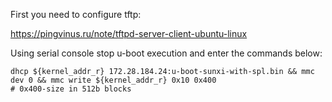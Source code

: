 First you need to configure tftp:

https://pingvinus.ru/note/tftpd-server-client-ubuntu-linux

Using serial console stop u-boot execution and enter the commands below:
```
dhcp ${kernel_addr_r} 172.28.184.24:u-boot-sunxi-with-spl.bin && mmc dev 0 && mmc write ${kernel_addr_r} 0x10 0x400
# 0x400-size in 512b blocks
```
